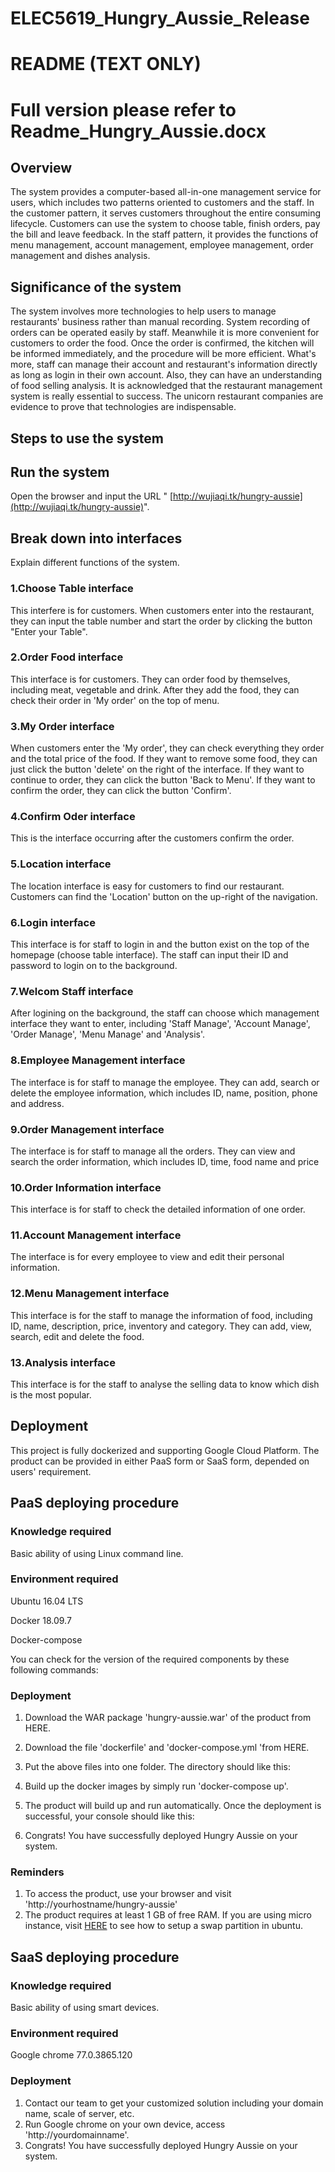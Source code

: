# ELEC5619_Hungry_Aussie_Release

# README (TEXT ONLY)
# Full version please refer to Readme_Hungry_Aussie.docx

## Overview

The system provides a computer-based all-in-one management service for users, which includes two patterns oriented to customers and the staff. In the customer pattern, it serves customers throughout the entire consuming lifecycle. Customers can use the system to choose table, finish orders, pay the bill and leave feedback. In the staff pattern, it provides the functions of menu management, account management, employee management, order management and dishes analysis.

## Significance of the system

The system involves more technologies to help users to manage restaurants&#39; business rather than manual recording. System recording of orders can be operated easily by staff. Meanwhile it is more convenient for customers to order the food. Once the order is confirmed, the kitchen will be informed immediately, and the procedure will be more efficient. What&#39;s more, staff can manage their account and restaurant&#39;s information directly as long as login in their own account. Also, they can have an understanding of food selling analysis. It is acknowledged that the restaurant management system is really essential to success. The unicorn restaurant companies are evidence to prove that technologies are indispensable.

## Steps to use the system

## Run the system

Open the browser and input the URL &quot; [http://wujiaqi.tk/hungry-aussie](http://wujiaqi.tk/hungry-aussie)&quot;.

## Break down into interfaces

Explain different functions of the system.

### 1.Choose Table interface

This interfere is for customers. When customers enter into the restaurant, they can input the table number and start the order by clicking the button &quot;Enter your Table&quot;.

### 2.Order Food interface

This interface is for customers. They can order food by themselves, including meat, vegetable and drink. After they add the food, they can check their order in &#39;My order&#39; on the top of menu.

### 3.My Order interface

When customers enter the &#39;My order&#39;, they can check everything they order and the total price of the food. If they want to remove some food, they can just click the button &#39;delete&#39; on the right of the interface. If they want to continue to order, they can click the button &#39;Back to Menu&#39;. If they want to confirm the order, they can click the button &#39;Confirm&#39;.

### 4.Confirm Oder interface

This is the interface occurring after the customers confirm the order.

### 5.Location interface

The location interface is easy for customers to find our restaurant. Customers can find the &#39;Location&#39; button on the up-right of the navigation.

### 6.Login interface

This interface is for staff to login in and the button exist on the top of the homepage (choose table interface). The staff can input their ID and password to login on to the background.

### 7.Welcom Staff interface

After logining on the background, the staff can choose which management interface they want to enter, including &#39;Staff Manage&#39;, &#39;Account Manage&#39;, &#39;Order Manage&#39;, &#39;Menu Manage&#39; and &#39;Analysis&#39;.

### 8.Employee Management interface

The interface is for staff to manage the employee. They can add, search or delete the employee information, which includes ID, name, position, phone and address.

### 9.Order Management interface

The interface is for staff to manage all the orders. They can view and search the order information, which includes ID, time, food name and price

### 10.Order Information interface

This interface is for staff to check the detailed information of one order.

### 11.Account Management interface

The interface is for every employee to view and edit their personal information.

### 12.Menu Management interface

This interface is for the staff to manage the information of food, including ID, name, description, price, inventory and category. They can add, view, search, edit and delete the food.

### 13.Analysis interface

This interface is for the staff to analyse the selling data to know which dish is the most popular.

## Deployment

This project is fully dockerized and supporting Google Cloud Platform. The product can be provided in either PaaS form or SaaS form, depended on users&#39; requirement.

## PaaS deploying procedure

### Knowledge required

Basic ability of using Linux command line.

### Environment required

Ubuntu 16.04 LTS

Docker 18.09.7

Docker-compose

You can check for the version of the required components by these following commands:

### Deployment

1. Download the WAR package &#39;hungry-aussie.war&#39; of the product from HERE.
2. Download the file &#39;dockerfile&#39; and &#39;docker-compose.yml &#39;from HERE.
3. Put the above files into one folder. The directory should like this:

1. Build up the docker images by simply run &#39;docker-compose up&#39;.
2. The product will build up and run automatically. Once the deployment is successful, your console should like this:

1. Congrats! You have successfully deployed Hungry Aussie on your system.

### Reminders

1. To access the product, use your browser and visit &#39;http://yourhostname/hungry-aussie&#39;
2. The product requires at least 1 GB of free RAM. If you are using micro instance, visit [HERE](https://www.cloudbooklet.com/how-to-add-swap-space-on-ubuntu-18-04-google-cloud/) to see how to setup a swap partition in ubuntu.

## SaaS deploying procedure

### Knowledge required

Basic ability of using smart devices.

### Environment required

Google chrome 77.0.3865.120

### Deployment

1. Contact our team to get your customized solution including your domain name, scale of server, etc.
2. Run Google chrome on your own device, access &#39;http://yourdomainname&#39;.
3. Congrats! You have successfully deployed Hungry Aussie on your system.